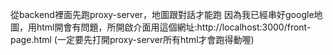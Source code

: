 從backend裡面先跑proxy-server，地圖跟對話才能跑
因為我已經串好google地圖，用html開會有問題，所開啟介面用這個網址:http://localhost:3000/front-page.html
(一定要先打開proxy-server所有html才會跑得動喔)
